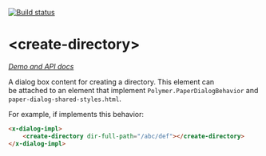 [![Build status](https://travis-ci.org/dcache-elements/create-directory.svg?branch=master)](https://travis-ci.org/dcache-elements/create-directory)


# \<create-directory\>

_[Demo and API docs]()_

A dialog box content for creating a directory. This element can  
be attached to an element that implement 
`Polymer.PaperDialogBehavior` and `paper-dialog-shared-styles.html`.

For example, if <x-dialog-impl> implements this behavior:

```html
<x-dialog-impl>
    <create-directory dir-full-path="/abc/def"></create-directory>
</x-dialog-impl>
```

